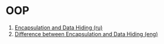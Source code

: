# OOP #

1. [Encapsulation and Data Hiding (ru)](https://pro-prof.com/forums/topic/oop-encapsulation-and-hiding-data)
2. [Difference between Encapsulation and Data Hiding (eng)](https://techdifferences.com/difference-between-data-hiding-and-encapsulation.html)
